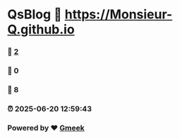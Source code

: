 # QsBlog :link: https://Monsieur-Q.github.io 
### :page_facing_up: [2](https://Monsieur-Q.github.io/tag.html) 
### :speech_balloon: 0 
### :hibiscus: 8 
### :alarm_clock: 2025-06-20 12:59:43 
### Powered by :heart: [Gmeek](https://github.com/Meekdai/Gmeek)
